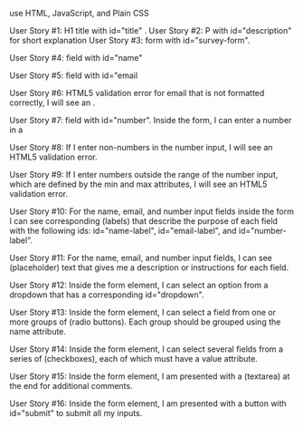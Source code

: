 use HTML, JavaScript, and Plain CSS

User Story #1: H1 title with id="title" .
User Story #2: P with id="description" for short explanation
User Story #3: form with id="survey-form".

User Story #4: field with id="name"

User Story #5: field with id="email

User Story #6: HTML5 validation error for email that is not formatted correctly, I will see an .

User Story #7: field with id="number". Inside the form, I can enter a number in a

User Story #8: If I enter non-numbers in the number input, I will see an HTML5 validation error.

User Story #9: If I enter numbers outside the range of the number input, which are defined by the min and max attributes, I will see an HTML5 validation error.

User Story #10: For the name, email, and number input fields inside the form I can see corresponding (labels) that describe the purpose of each field with the following ids: id="name-label", id="email-label", and id="number-label".

User Story #11: For the name, email, and number input fields, I can see (placeholder) text that gives me a description or instructions for each field.

User Story #12: Inside the form element, I can select an option from a dropdown that has a corresponding id="dropdown".

User Story #13: Inside the form element, I can select a field from one or more groups of (radio buttons). Each group should be grouped using the name attribute.

User Story #14: Inside the form element, I can select several fields from a series of (checkboxes), each of which must have a value attribute.

User Story #15: Inside the form element, I am presented with a (textarea) at the end for additional comments.

User Story #16: Inside the form element, I am presented with a button with id="submit" to submit all my inputs.
